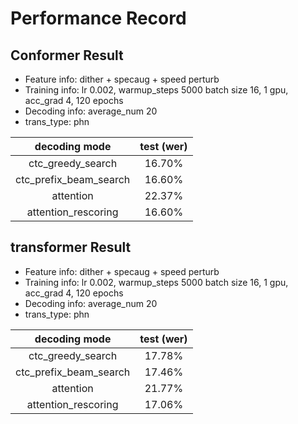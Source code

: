 # Performance Record

## Conformer Result

* Feature info: dither + specaug + speed perturb
* Training info: lr 0.002, warmup_steps 5000 batch size 16, 1 gpu, acc_grad 4, 120 epochs
* Decoding info: average_num 20
* trans_type: phn


|     decoding mode      | test (wer) |
| :--------------------: | :---------: |
|   ctc_greedy_search    |   16.70%    |
| ctc_prefix_beam_search |   16.60%    |
|       attention        |   22.37%    |
|  attention_rescoring   |   16.60%    |

## transformer Result

* Feature info: dither + specaug + speed perturb
* Training info: lr 0.002, warmup_steps 5000 batch size 16, 1 gpu, acc_grad 4, 120 epochs
* Decoding info: average_num 20
* trans_type: phn


|     decoding mode      | test (wer) |
| :--------------------: | :---------: |
|   ctc_greedy_search    |   17.78%    |
| ctc_prefix_beam_search |   17.46%    |
|       attention        |   21.77%    |
|  attention_rescoring   |   17.06%    |